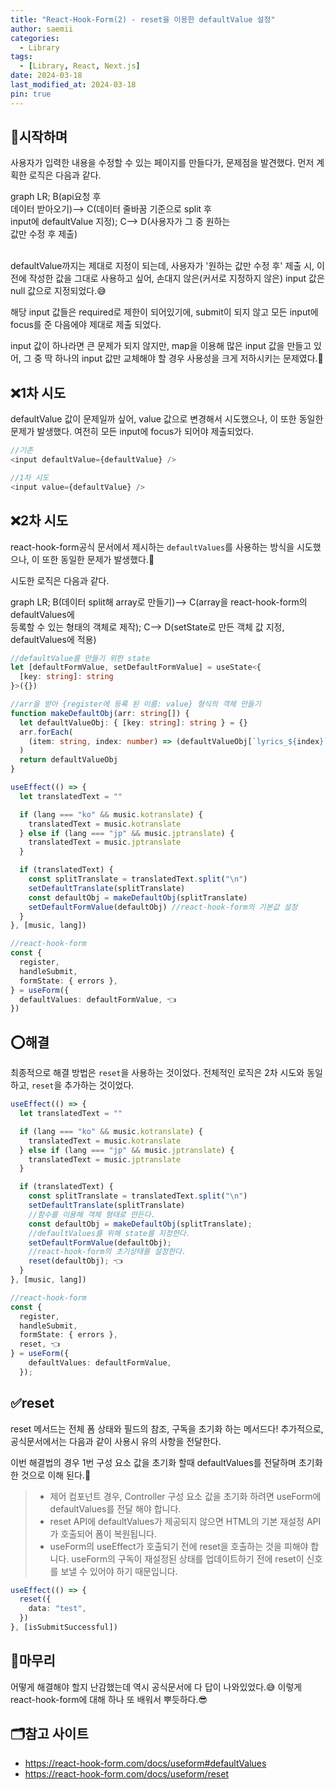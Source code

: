 ```yaml
---
title: "React-Hook-Form(2) - reset을 이용한 defaultValue 설정"
author: saemii
categories:
  - Library
tags:
  - [Library, React, Next.js]
date: 2024-03-18
last_modified_at: 2024-03-18
pin: true
---
```


## 📌시작하며

사용자가 입력한 내용을 수정할 수 있는 페이지를 만들다가, 문제점을 발견했다.
먼저 계획한 로직은 다음과 같다.

<div class="mermaid" markdown="0" >
graph LR;
B(api요청 후<br/>데이터 받아오기)--> C(데이터 줄바꿈 기준으로 split 후<br/>input에 defaultValue 지정);
C--> D(사용자가 그 중 원하는<br/> 값만 수정 후 제출)
</div>

<br/>defaultValue까지는 제대로 지정이 되는데, 사용자가 '원하는 값만 수정 후' 제출 시, 이전에 작성한 값을 그대로 사용하고 싶어, 손대지 않은(커서로 지정하지 않은) input 값은 null 값으로 지정되었다.😅

해당 input 값들은 required로 제한이 되어있기에, submit이 되지 않고 모든 input에 focus를 준 다음에야 제대로 제출 되었다.

input 값이 하나라면 큰 문제가 되지 않지만, map을 이용해 많은 input 값을 만들고 있어, 그 중 딱 하나의 input 값만 교체해야 할 경우 사용성을 크게 저하시키는 문제였다.🤔

## ❌1차 시도

defaultValue 값이 문제일까 싶어, value 값으로 변경해서 시도했으나, 이 또한 동일한 문제가 발생했다. 여전히 모든 input에 focus가 되어야 제출되었다.

```typescript
//기존
<input defaultValue={defaultValue} />

//1차 시도
<input value={defaultValue} />
```

## ❌2차 시도

react-hook-form공식 문서에서 제시하는 `defaultValues`를 사용하는 방식을 시도했으나,
이 또한 동일한 문제가 발생했다.🥲

시도한 로직은 다음과 같다.

<div class="mermaid" markdown="0" >
graph LR;
B(데이터 split해 array로 만들기)--> C(array을 react-hook-form의 defaultValues에<br/> 등록할 수 있는 형태의 객체로 제작);
C--> D(setState로 만든 객체 값 지정,<br/> defaultValues에 적용)
</div>

```typescript
//defaultValue를 만들기 위한 state
let [defaultFormValue, setDefaultFormValue] = useState<{
  [key: string]: string
}>({})

//arr을 받아 {register에 등록 된 이름: value} 형식의 객체 만들기
function makeDefaultObj(arr: string[]) {
  let defaultValueObj: { [key: string]: string } = {}
  arr.forEach(
    (item: string, index: number) => (defaultValueObj[`lyrics_${index}`] = item)
  )
  return defaultValueObj
}

useEffect(() => {
  let translatedText = ""

  if (lang === "ko" && music.kotranslate) {
    translatedText = music.kotranslate
  } else if (lang === "jp" && music.jptranslate) {
    translatedText = music.jptranslate
  }

  if (translatedText) {
    const splitTranslate = translatedText.split("\n")
    setDefaultTranslate(splitTranslate)
    const defaultObj = makeDefaultObj(splitTranslate)
    setDefaultFormValue(defaultObj) //react-hook-form의 기본값 설정
  }
}, [music, lang])

//react-hook-form
const {
  register,
  handleSubmit,
  formState: { errors },
} = useForm({
  defaultValues: defaultFormValue, 👈
})
```

## ⭕해결

최종적으로 해결 방법은 `reset`을 사용하는 것이었다. 전체적인 로직은 2차 시도와 동일하고, `reset`을 추가하는 것이었다.

```typescript
useEffect(() => {
  let translatedText = ""

  if (lang === "ko" && music.kotranslate) {
    translatedText = music.kotranslate
  } else if (lang === "jp" && music.jptranslate) {
    translatedText = music.jptranslate
  }

  if (translatedText) {
    const splitTranslate = translatedText.split("\n")
    setDefaultTranslate(splitTranslate)
    //함수를 이용해 객체 형태로 만든다.
    const defaultObj = makeDefaultObj(splitTranslate);
    //defaultValues를 위해 state를 지정한다.
    setDefaultFormValue(defaultObj);
    //react-hook-form의 초기상태를 설정한다.
    reset(defaultObj); 👈
  }
}, [music, lang])

//react-hook-form
const {
  register,
  handleSubmit,
  formState: { errors },
  reset, 👈
} = useForm({
    defaultValues: defaultFormValue,
  });
```

## ✅reset

reset 메서드는 전체 폼 상태와 필드의 참조, 구독을 초기화 하는 메서드다! 추가적으로, 공식문서에서는 다음과 같이 사용시 유의 사항을 전달한다.

이번 해결법의 경우 1번 구성 요소 값을 초기화 할때 defaultValues를 전달하며 초기화 한 것으로 이해 된다.🤔

> - 제어 컴포넌트 경우, Controller 구성 요소 값을 초기화 하려면 useForm에 defaultValues를 전달 해야 합니다.
> - reset API에 defaultValues가 제공되지 않으면 HTML의 기본 재설정 API가 호출되어 폼이 복원됩니다.
> - useForm의 useEffect가 호출되기 전에 reset을 호출하는 것을 피해야 합니다. useForm의 구독이 재설정된 상태를 업데이트하기 전에 reset이 신호를 보낼 수 있어야 하기 때문입니다.

```typescript
useEffect(() => {
  reset({
    data: "test",
  })
}, [isSubmitSuccessful])
```

## 📩마무리

어떻게 해결해야 할지 난감했는데 역시 공식문서에 다 답이 나와있었다.😅 이렇게 react-hook-form에 대해 하나 또 배워서 뿌듯하다.😎

## 🗂️참고 사이트

- <https://react-hook-form.com/docs/useform#defaultValues>
- <https://react-hook-form.com/docs/useform/reset>
